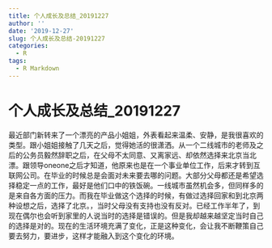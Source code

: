 ```yaml
---
title: 个人成长及总结_20191227
author: ''
date: '2019-12-27'
slug: 个人成长及总结-20191227
categories:
  - R
tags:
  - R Markdown
---
```


# 个人成长及总结_20191227

   最近部门新转来了一个漂亮的产品小姐姐，外表看起来温柔、安静，是我很喜欢的类型。跟小姐姐接触了几天之后，觉得她活的很潇洒。从一个二线城市的老师及之后的公务员毅然辞职之后，在父母不太同意、又离家远、却依然选择来北京当北漂。跟领导oneone之后才知道，他原来也是在一个事业单位工作，后来才转到互联网公司。在毕业的时候总是会面对未来要去哪的问题。大部分父母都还是希望选择稳定一点的工作，最好是他们口中的铁饭碗。一线城市虽然机会多，但同样多的是来自各方面的压力。而我在毕业做这个选择的时候，有做过选择回家和到北京两种设想之后，选择了北京。，当时父母没有支持也没有反对。已经工作半年了，到现在偶尔也会听到家里的人说当时的选择是错误的。但是我却越来越坚定当时自己的选择是对的。现在的生活环境充满了变化，正是这种变化，会让我不断鞭策自己要去努力，要进步，这样才能融入到这个变化的环境。

